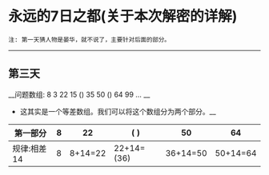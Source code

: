 # 永远的7日之都(关于本次解密的详解)  
    注: 第一天猜人物是晏华，就不说了，主要针对后面的部分。  
___
## 第三天  
__问题数组: 8 3 22 15 () 35 50 () 64 99 …  __
* 这其实是一个等差数组。我们可以将这个数组分为两个部分。__  

|第一部分|8|22|( )|50|64|
|-------- | :--------: | :--------: |-------- | :--------: | :--------: |
|规律:相差14|8|8+14=22|22+14=(36)|36+14=50|50+14=64|
